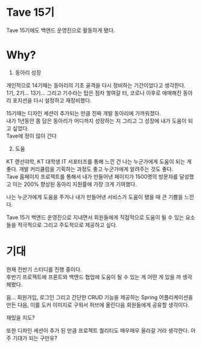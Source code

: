 # Tave 15기

Tave 15기에도 백엔드 운영진으로 활동하게 됐다.

# Why?

1. 동아리 성장

개인적으로 14기때는 동아리의 기초 골격을 다시 정비하는 기간이었다고 생각한다.   
1기, 2기... 13기... 그리고 기수라는 탑은 점차 쌓여갈 터, 코로나 이후로 애매해진 동아리 포지션을 다시 설정하고 재정비했다.   

15기때는 디자인 세션이 추가되는 만큼 진짜 개발 동아리에 가까워졌다.   
내가 1년동안 몸 담은 동아리가 어디까지 성장하는 지 그리고 그 성장에 내가 도움이 되고 싶었다.   
Tave에 정이 많이 간다

2. 도움

KT 랜선야학, KT 대학생 IT 서포터즈를 통해 느낀 건 나는 누군가에게 도움이 되는 게 좋다. 개발 커리큘럼을 기획하는 과정도 좋고 누군가에게 알려주는 것도 좋다.   
Tave 홈페이지 프로젝트를 통해서 내가 만들어낸 페이지가 1500명의 방문자를 달성했고 이는 200% 향상된 동아리 지원률에 가장 크게 기여했다.   

나는 누군가에게 도움을 주거나 내가 만들어낸 서비스가 도움이 됐을 때 큰 기쁨을 느낀다.   

Tave 15기 백엔드 운영진으로 지내면서 회원들에게 직접적으로 도움이 될 수 있는 요소들을 적극적으로 그리고 주도적으로 제공하고 싶다.   


# 기대
현재 전반기 스터디를 진행 중이다.   
후반기 프로젝트에 프론트와 백엔드 협업에 도움이 될 수 있는 게 어떤 게 있을 까 생각해봤다.   

음... 회원가입, 로그인 그리고 간단한 CRUD 기능을 제공하는 Spring 어플리케이션을 만든 다음, 이를 도커 이미지로 구워서 허브에 올린다음 회원들에게 공유할 생각이다.   

재밌을 지도?   

또한 디자인 세션이 추가 된 만큼 프로젝트 퀄리티도 매우매우 올라갈 거라 생각한다. 아주 기대가 되는 구만유?

